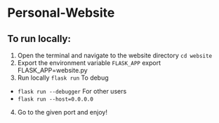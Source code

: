 # Personal-Website

## To run locally:
1. Open the terminal and navigate to the website directory
   ```cd website```
2. Export the environment variable ```FLASK_APP```
export FLASK_APP=website.py
3. Run locally
```flask run```
To debug
- ```flask run --debugger```
For other users
- ```flask run --host=0.0.0.0```
4. Go to the given port and enjoy!